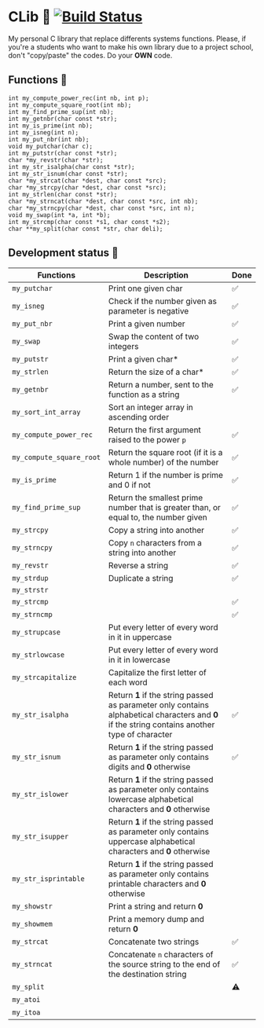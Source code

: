 # CLib :book:   [![Build Status](https://travis-ci.com/MrToto54/CLib.svg?branch=master)](https://travis-ci.com/MrToto54/CLib)
My personal C library that replace differents systems functions.
Please, if you're a students who want to make his own library due to a project school, don't "copy/paste" the codes. Do your **OWN** code.

## Functions :space_invader:
    int my_compute_power_rec(int nb, int p);
    int my_compute_square_root(int nb);
    int my_find_prime_sup(int nb);
    int my_getnbr(char const *str);
    int my_is_prime(int nb);
    int my_isneg(int n);
    int my_put_nbr(int nb);
    void my_putchar(char c);
    int my_putstr(char const *str);
    char *my_revstr(char *str);
    int my_str_isalpha(char const *str);
    int my_str_isnum(char const *str);
    char *my_strcat(char *dest, char const *src);
    char *my_strcpy(char *dest, char const *src);
    int my_strlen(char const *str);
    char *my_strncat(char *dest, char const *src, int nb);
    char *my_strncpy(char *dest, char const *src, int n);
    void my_swap(int *a, int *b);
    int my_strcmp(char const *s1, char const *s2);
    char **my_split(char const *str, char deli);

## Development status :construction:

| Functions | Description | Done |
| --- | --- | --- |
| `my_putchar` | Print one given char | :white_check_mark: |
| `my_isneg` | Check if the number given as parameter is negative | :white_check_mark: |
| `my_put_nbr` | Print a given number | :white_check_mark: |
| `my_swap` | Swap the content of two integers | :white_check_mark: |
| `my_putstr` | Print a given char* | :white_check_mark: |
| `my_strlen` | Return the size of a char* | :white_check_mark: |
| `my_getnbr` | Return a number, sent to the function as a string | :white_check_mark: |
| `my_sort_int_array` | Sort an integer array in ascending order |
| `my_compute_power_rec` | Return the first argument raised to the power `p` | :white_check_mark: |
| `my_compute_square_root` |  Return the square root (if it is a whole number) of the number | :white_check_mark: |
| `my_is_prime` | Return 1 if the number is prime and 0 if not | :white_check_mark: |
| `my_find_prime_sup` |  Return the smallest prime number that is greater than, or equal to, the number given | :white_check_mark: |
| `my_strcpy` | Copy a string into another | :white_check_mark: |
| `my_strncpy` | Copy `n` characters from a string into another | :white_check_mark: |
| `my_revstr` | Reverse a string | :white_check_mark: |
| `my_strdup` | Duplicate a string | :white_check_mark: |
| `my_strstr` |  |
| `my_strcmp` |  | :white_check_mark: |
| `my_strncmp` |  | :white_check_mark: |
| `my_strupcase` | Put every letter of every word in it in uppercase |
| `my_strlowcase` | Put every letter of every word in it in lowercase |
| `my_strcapitalize` | Capitalize the first letter of each word |
| `my_str_isalpha` | Return **1** if the string passed as parameter only contains alphabetical characters and **0** if the string contains another type of character | :white_check_mark: |
| `my_str_isnum` | Return **1** if the string passed as parameter only contains digits and **0** otherwise | :white_check_mark: |
| `my_str_islower` | Return **1** if the string passed as parameter only contains lowercase alphabetical characters and **0** otherwise |
| `my_str_isupper` | Return **1** if the string passed as parameter only contains uppercase alphabetical characters and **0** otherwise |
| `my_str_isprintable` | Return **1** if the string passed as parameter only contains printable characters and **0** otherwise |
| `my_showstr` | Print a string and return **0** |
| `my_showmem` | Print a memory dump and return **0** |
| `my_strcat` | Concatenate two strings | :white_check_mark: |
| `my_strncat` | Concatenate `n` characters of the source string to the end of the destination string | :white_check_mark: |
| `my_split` | | :warning: |
| `my_atoi` | | |
| `my_itoa` | | |